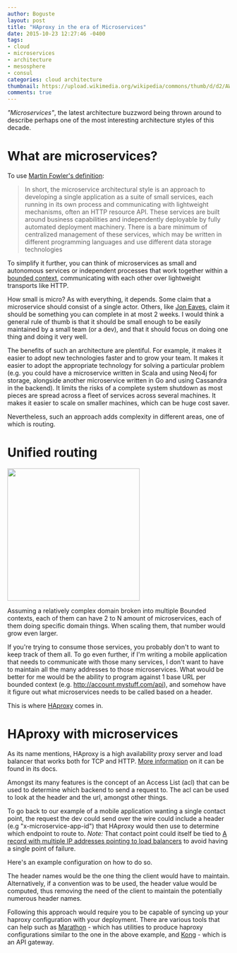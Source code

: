 ```yaml
---
author: Boguste
layout: post
title: "HAproxy in the era of Microservices"
date: 2015-10-23 12:27:46 -0400
tags:
- cloud
- microservices
- architecture
- mesosphere
- consul
categories: cloud architecture
thumbnail: https://upload.wikimedia.org/wikipedia/commons/thumb/d/d2/AWS_Simple_Icons_Networking_Amazon_Elastic_Load_Balancer.svg/768px-AWS_Simple_Icons_Networking_Amazon_Elastic_Load_Balancer.svg.png
comments: true
---
```


*"Microservices"*, the latest architecture buzzword being thrown around to describe perhaps one of the most interesting architecture styles of this decade.

# What are microservices?

To use [Martin Fowler's definition](http://martinfowler.com/articles/microservices.html):

>In short, the microservice architectural style is an approach to developing a single application as a suite of small services, each running in its own process and communicating with lightweight mechanisms, often an HTTP resource API. These services are built around business capabilities and independently deployable by fully automated deployment machinery. There is a bare minimum of centralized management of these services, which may be written in different programming languages and use different data storage technologies

To simplify it further, you can think of microservices as small and autonomous services or independent processes that work together within a [bounded context](http://martinfowler.com/bliki/BoundedContext.html), communicating with each other over lightweight transports like HTTP.

How small is micro? As with everything, it depends. Some claim that a microservice should consist of a single actor. Others, like [Jon Eaves](http://techblog.realestate.com.au/micro-services-what-even-are-they/), claim it should be something you can complete in at most 2 weeks. I would think a general rule of thumb is that it should be small enough to be easily maintained by a small team (or a dev), and that it should focus on doing one thing and doing it very well.

The benefits of such an architecture are plentiful. For example, it makes it easier to adopt new technologies faster and to grow your team. It makes it easier to adopt the appropriate technology for solving a particular problem (e.g. you could have a microservice written in Scala and using Neo4j for storage, alongside another microservice written in Go and using Cassandra in the backend). It limits the risks of a complete system shutdown as most pieces are spread across a fleet of services across several machines. It makes it easier to scale on smaller machines, which can be huge cost saver.

Nevertheless, such an approach adds complexity in different areas, one of which is routing.

# Unified routing
<img class="center" src="https://upload.wikimedia.org/wikipedia/commons/7/78/Double_slip_at_Munich_central.jpg"   height="300"/>

Assuming a relatively complex domain broken into multiple Bounded contexts, each of them can have 2 to N amount of microservices, each of them doing specific domain things. When scaling them, that number would grow even larger.

If you're trying to consume those services, you probably don't to want to keep track of them all. To go even further, if I'm writing a mobile application that needs to communicate with those many services, I don't want to have to maintain all the many addresses to those microservices. What would be better for me would be the ability to program against 1 base URL per bounded context (e.g. http://account.mystuff.com/api), and somehow have it figure out what microservices needs to be called based on a header.

This is where [HAproxy](http://www.HAproxy.org/) comes in.

# HAproxy with microservices

As its name mentions, HAproxy is a high availability proxy server and load balancer that works both for TCP and HTTP. [More information](http://cbonte.github.io/haproxy-dconv/index.html) on it can be found in its docs.

Amongst its many features is the concept of an Access List (acl) that can be used to determine which backend to send a request to. The acl can be used to look at the header and the url, amongst other things.

To go back to our example of a mobile application wanting a single contact point, the request the dev could send over the wire could include a header (e.g "x-microservice-app-id") that HAproxy would then use to determine which endpoint to route to. *Note:* That contact point could itself be tied to [A record with multiple IP addresses pointing to load balancers](http://www.rightscale.com/blog/enterprise-cloud-strategies/dns-load-balancing-and-using-multiple-load-balancers-cloud) to avoid having a single point of failure.

Here's an example configuration on how to do so.

<script src="https://gist.github.com/bhameyie/07c1ee9aaa3e8a200c8c.js"></script>

The header names would be the one thing the client would have to maintain. Alternatively, if a convention was to be used, the header value would be computed, thus removing the need of the client to maintain the potentially numerous header names.

Following this approach would require you to be capable of syncing up your haproxy configuration with your deployment. There are various tools that can help such as [Marathon](https://mesosphere.github.io/marathon/) - which has utilities to produce haproxy configurations similar to the one in the above example, and [Kong](https://getkong.org/) - which is an API gateway.
